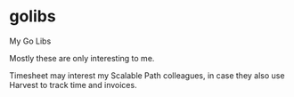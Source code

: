 # golibs
My Go Libs

Mostly these are only interesting to me.

Timesheet may interest my Scalable Path colleagues, in case they also use Harvest to track time and invoices.
